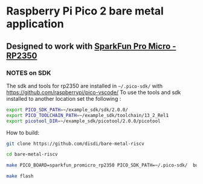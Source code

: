 # Raspberry Pi Pico 2 bare metal application

## Designed to work with [SparkFun Pro Micro - RP2350](https://www.sparkfun.com/products/24870)

### NOTES on SDK
The sdk and tools for rp2350 are installed in `~/.pico-sdk/` with https://github.com/raspberrypi/pico-vscode/
To use the tools and sdk installed to another location set the following :

```bash
export PICO_SDK_PATH=~/example_sdk/sdk/2.0.0/
export PICO_TOOLCHAIN_PATH=~/example_sdk/toolchain/13_2_Rel1
export picotool_DIR=~/example_sdk/picotool/2.0.0/picotool

```

How to build:

```bash
git clone https://github.com/disdi/bare-metal-riscv

cd bare-metal-riscv

make PICO_BOARD=sparkfun_promicro_rp2350 PICO_SDK_PATH=~/.pico-sdk/  build

make flash
```
